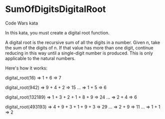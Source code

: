 # SumOfDigitsDigitalRoot
Code Wars kata

In this kata, you must create a digital root function.

A digital root is the recursive sum of all the digits in a number. Given n, 
take the sum of the digits of n. If that value has more than one digit, 
continue reducing in this way until a single-digit number is produced. 
This is only applicable to the natural numbers.

Here's how it works:

digital_root(16)
=> 1 + 6
=> 7

digital_root(942)
=> 9 + 4 + 2
=> 15 ...
=> 1 + 5
=> 6

digital_root(132189)
=> 1 + 3 + 2 + 1 + 8 + 9
=> 24 ...
=> 2 + 4
=> 6

digital_root(493193)
=> 4 + 9 + 3 + 1 + 9 + 3
=> 29 ...
=> 2 + 9
=> 11 ...
=> 1 + 1
=> 2
